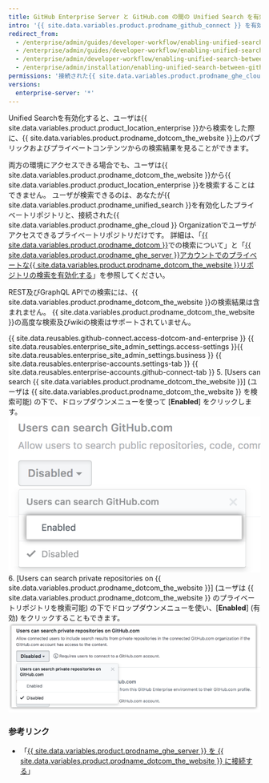```yaml
---
title: GitHub Enterprise Server と GitHub.com の間の Unified Search を有効化する
intro: '{{ site.data.variables.product.prodname_github_connect }} を有効化すると、{{ site.data.variables.product.product_location_enterprise }} からの {{ site.data.variables.product.prodname_dotcom_the_website }} の検索を許可できます。'
redirect_from:
  - /enterprise/admin/guides/developer-workflow/enabling-unified-search-between-github-enterprise-and-github-com/
  - /enterprise/admin/guides/developer-workflow/enabling-unified-search-between-github-enterprise-server-and-github-com/
  - /enterprise/admin/developer-workflow/enabling-unified-search-between-github-enterprise-server-and-githubcom/
  - /enterprise/admin/installation/enabling-unified-search-between-github-enterprise-server-and-githubcom
permissions: '接続された{{ site.data.variables.product.prodname_ghe_cloud }}のOrganizationあるいはEnterpriseアカウントの所有者でもある{{ site.data.variables.product.prodname_ghe_server }}のサイト管理者は、{{ site.data.variables.product.prodname_ghe_server }}と{{ site.data.variables.product.prodname_dotcom_the_website }}間のUnified Searchを有効化できます。'
versions:
  enterprise-server: '*'
---
```


Unified Searchを有効化すると、ユーザは{{ site.data.variables.product.product_location_enterprise }}から検索をした際に、{{ site.data.variables.product.prodname_dotcom_the_website }}上のパブリックおよびプライベートコンテンツからの検索結果を見ることができます。

両方の環境にアクセスできる場合でも、ユーザは{{ site.data.variables.product.prodname_dotcom_the_website }}から{{ site.data.variables.product.product_location_enterprise }}を検索することはできません。 ユーザが検索できるのは、あなたが{{ site.data.variables.product.prodname_unified_search }}を有効化したプライベートリポジトリと、接続された{{ site.data.variables.product.prodname_ghe_cloud }} Organizationでユーザがアクセスできるプライベートリポジトリだけです。 詳細は、「[{{ site.data.variables.product.prodname_dotcom }}](/articles/about-searching-on-github/#searching-across-github-enterprise-and-githubcom-simultaneously)での検索について」と「[{{ site.data.variables.product.prodname_ghe_server }}アカウントでのプライベートな{{ site.data.variables.product.prodname_dotcom_the_website }}リポジトリの検索を有効化する](/articles/enabling-private-github-com-repository-search-in-your-github-enterprise-server-account)」を参照してください。

REST及びGraphQL APIでの検索には、{{ site.data.variables.product.prodname_dotcom_the_website }}の検索結果は含まれません。 {{ site.data.variables.product.prodname_dotcom_the_website }}の高度な検索及びwikiの検索はサポートされていません。

{{ site.data.reusables.github-connect.access-dotcom-and-enterprise }}
{{ site.data.reusables.enterprise_site_admin_settings.access-settings }}{{ site.data.reusables.enterprise_site_admin_settings.business }}
{{ site.data.reusables.enterprise-accounts.settings-tab }}
{{ site.data.reusables.enterprise-accounts.github-connect-tab }}
5. \[Users can search {{ site.data.variables.product.prodname_dotcom_the_website }}\] (ユーザは {{ site.data.variables.product.prodname_dotcom_the_website }} を検索可能) の下で、ドロップダウンメニューを使って [**Enabled**] をクリックします。 ![Enable search option in the [search GitHub.com] ドロップダウンメニューの [Enable search] オプション](/assets/images/enterprise/site-admin-settings/github-dotcom-enable-search.png)
6. \[Users can search private repositories on {{ site.data.variables.product.prodname_dotcom_the_website }}\] (ユーザは {{ site.data.variables.product.prodname_dotcom_the_website }} のプライベートリポジトリを検索可能) の下でドロップダウンメニューを使い、[**Enabled**] (有効) をクリックすることもできます。 ![[search GitHub.com] ドロップダウンメニューの [Enable private repositories search] オプション](/assets/images/enterprise/site-admin-settings/enable-private-search.png)

### 参考リンク

- 「[{{ site.data.variables.product.prodname_ghe_server }} を {{ site.data.variables.product.prodname_dotcom_the_website }} に接続する](/enterprise/admin/guides/developer-workflow/connecting-github-enterprise-server-to-github-com)」
